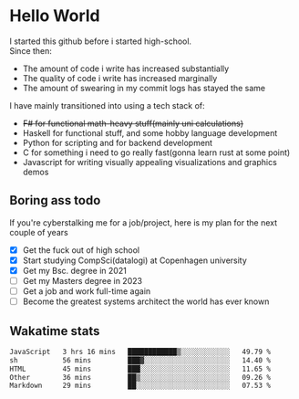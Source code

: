 # Hello World

I started this github before i started high-school.  
Since then:
- The amount of code i write has increased substantially
- The quality of code i write has increased marginally
- The amount of swearing in my commit logs has stayed the same

I have mainly transitioned into using a tech stack of:
- ~~F# for functional math-heavy stuff(mainly uni calculations)~~
- Haskell for functional stuff, and some hobby language development
- Python for scripting and for backend development
- C for something i need to go really fast(gonna learn rust at some point)
- Javascript for writing visually appealing visualizations and graphics demos

## Boring ass todo
If you're cyberstalking me for a job/project, here is my plan for the next couple of years
- [x] Get the fuck out of high school
- [x] Start studying CompSci(datalogi) at Copenhagen university
- [x] Get my Bsc. degree in 2021
- [ ] Get my Masters degree in 2023
- [ ] Get a job and work full-time again
- [ ] Become the greatest systems architect the world has ever known

## Wakatime stats
<!--START_SECTION:waka-->

```txt
JavaScript   3 hrs 16 mins   ████████████▒░░░░░░░░░░░░   49.79 %
sh           56 mins         ███▓░░░░░░░░░░░░░░░░░░░░░   14.40 %
HTML         45 mins         ███░░░░░░░░░░░░░░░░░░░░░░   11.65 %
Other        36 mins         ██▒░░░░░░░░░░░░░░░░░░░░░░   09.26 %
Markdown     29 mins         ██░░░░░░░░░░░░░░░░░░░░░░░   07.53 %
```

<!--END_SECTION:waka-->
